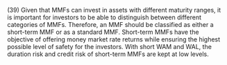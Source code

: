(39) Given that MMFs can invest in assets with different maturity ranges, it is important for investors to be able to distinguish between different categories of MMFs. Therefore, an MMF should be classified as either a short-term MMF or as a standard MMF. Short-term MMFs have the objective of offering money market rate returns while ensuring the highest possible level of safety for the investors. With short WAM and WAL, the duration risk and credit risk of short-term MMFs are kept at low levels.